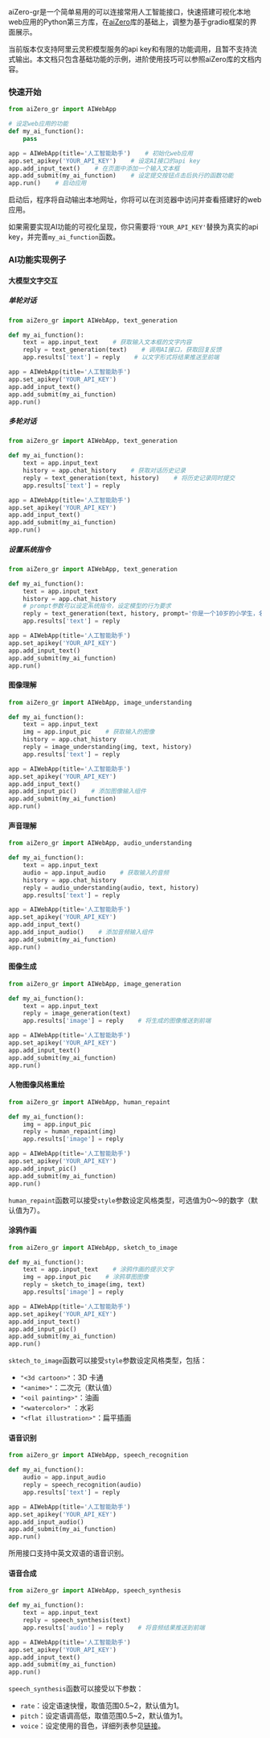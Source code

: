 aiZero-gr是一个简单易用的可以连接常用人工智能接口，快速搭建可视化本地web应用的Python第三方库，在[aiZero](https://pypi.org/project/aiZero)库的基础上，调整为基于gradio框架的界面展示。

当前版本仅支持阿里云灵积模型服务的api key和有限的功能调用，且暂不支持流式输出。本文档只包含基础功能的示例，进阶使用技巧可以参照aiZero库的文档内容。

### 快速开始

```python
from aiZero_gr import AIWebApp

# 设定web应用的功能
def my_ai_function():
    pass

app = AIWebApp(title='人工智能助手')    # 初始化web应用
app.set_apikey('YOUR_API_KEY')    # 设定AI接口的api key
app.add_input_text()    # 在页面中添加一个输入文本框
app.add_submit(my_ai_function)    # 设定提交按钮点击后执行的函数功能
app.run()    # 启动应用
```

启动后，程序将自动输出本地网址，你将可以在浏览器中访问并查看搭建好的web应用。

如果需要实现AI功能的可视化呈现，你只需要将`'YOUR_API_KEY'`替换为真实的api key，并完善`my_ai_function`函数。

### AI功能实现例子

#### 大模型文字交互

##### 单轮对话

```python
from aiZero_gr import AIWebApp, text_generation

def my_ai_function():
    text = app.input_text    # 获取输入文本框的文字内容
    reply = text_generation(text)    # 调用AI接口，获取回复反馈
    app.results['text'] = reply    # 以文字形式将结果推送至前端

app = AIWebApp(title='人工智能助手')
app.set_apikey('YOUR_API_KEY')
app.add_input_text()
app.add_submit(my_ai_function)
app.run()
```

##### 多轮对话

```python
from aiZero_gr import AIWebApp, text_generation

def my_ai_function():
    text = app.input_text
    history = app.chat_history    # 获取对话历史记录
    reply = text_generation(text, history)    # 将历史记录同时提交
    app.results['text'] = reply

app = AIWebApp(title='人工智能助手')
app.set_apikey('YOUR_API_KEY')
app.add_input_text()
app.add_submit(my_ai_function)
app.run()
```

##### 设置系统指令

```python
from aiZero_gr import AIWebApp, text_generation

def my_ai_function():
    text = app.input_text
    history = app.chat_history
    # prompt参数可以设定系统指令，设定模型的行为要求
    reply = text_generation(text, history, prompt='你是一个10岁的小学生，名叫小幻')
    app.results['text'] = reply

app = AIWebApp(title='人工智能助手')
app.set_apikey('YOUR_API_KEY')
app.add_input_text()
app.add_submit(my_ai_function)
app.run()
```

#### 图像理解

```python
from aiZero_gr import AIWebApp, image_understanding

def my_ai_function():
    text = app.input_text
    img = app.input_pic    # 获取输入的图像
    history = app.chat_history
    reply = image_understanding(img, text, history)
    app.results['text'] = reply

app = AIWebApp(title='人工智能助手')
app.set_apikey('YOUR_API_KEY')
app.add_input_text()
app.add_input_pic()    # 添加图像输入组件
app.add_submit(my_ai_function)
app.run()
```

#### 声音理解

```python
from aiZero_gr import AIWebApp, audio_understanding

def my_ai_function():
    text = app.input_text
    audio = app.input_audio    # 获取输入的音频
    history = app.chat_history
    reply = audio_understanding(audio, text, history)
    app.results['text'] = reply

app = AIWebApp(title='人工智能助手')
app.set_apikey('YOUR_API_KEY')
app.add_input_text()
app.add_input_audio()    # 添加音频输入组件
app.add_submit(my_ai_function)
app.run()
```

#### 图像生成

```python
from aiZero_gr import AIWebApp, image_generation

def my_ai_function():
    text = app.input_text
    reply = image_generation(text)
    app.results['image'] = reply    # 将生成的图像推送到前端

app = AIWebApp(title='人工智能助手')
app.set_apikey('YOUR_API_KEY')
app.add_input_text()
app.add_submit(my_ai_function)
app.run()
```

#### 人物图像风格重绘

```python
from aiZero_gr import AIWebApp, human_repaint

def my_ai_function():
    img = app.input_pic
    reply = human_repaint(img)
    app.results['image'] = reply

app = AIWebApp(title='人工智能助手')
app.set_apikey('YOUR_API_KEY')
app.add_input_pic()
app.add_submit(my_ai_function)
app.run()
```

`human_repaint`函数可以接受`style`参数设定风格类型，可选值为0～9的数字（默认值为7）。

#### 涂鸦作画

```python
from aiZero_gr import AIWebApp, sketch_to_image

def my_ai_function():
    text = app.input_text    # 涂鸦作画的提示文字
    img = app.input_pic    # 涂鸦草图图像
    reply = sketch_to_image(img, text)
    app.results['image'] = reply

app = AIWebApp(title='人工智能助手')
app.set_apikey('YOUR_API_KEY')
app.add_input_text()
app.add_input_pic()
app.add_submit(my_ai_function)
app.run()
```

`sktech_to_image`函数可以接受`style`参数设定风格类型，包括：

- `"<3d cartoon>"`：3D 卡通
- `"<anime>"`：二次元（默认值）
- `"<oil painting>"`：油画
- `"<watercolor>"` ：水彩
- `"<flat illustration>"`：扁平插画

#### 语音识别

```python
from aiZero_gr import AIWebApp, speech_recognition

def my_ai_function():
    audio = app.input_audio
    reply = speech_recognition(audio)
    app.results['text'] = reply

app = AIWebApp(title='人工智能助手')
app.set_apikey('YOUR_API_KEY')
app.add_input_audio()
app.add_submit(my_ai_function)
app.run()
```

所用接口支持中英文双语的语音识别。

#### 语音合成

```python
from aiZero_gr import AIWebApp, speech_synthesis

def my_ai_function():
    text = app.input_text
    reply = speech_synthesis(text)
    app.results['audio'] = reply    # 将音频结果推送到前端

app = AIWebApp(title='人工智能助手')
app.set_apikey('YOUR_API_KEY')
app.add_input_text()
app.add_submit(my_ai_function)
app.run()
```

`speech_synthesis`函数可以接受以下参数：

- `rate`：设定语速快慢，取值范围0.5~2，默认值为1。
- `pitch`：设定语调高低，取值范围0.5~2，默认值为1。
- `voice`：设定使用的音色，详细列表参见[链接](https://help.aliyun.com/zh/dashscope/developer-reference/timbre-list)。

